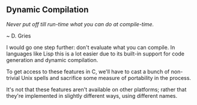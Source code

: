 ## Dynamic Compilation

*Never put off till run-time what you can do at compile-time.*

~ D. Gries

I would go one step further: don't evaluate what you can compile. In languages like Lisp this is a lot easier due to its built-in support for code generation and dynamic compilation.

To get access to these features in C, we'll have to cast a bunch of non-trivial Unix spells and sacrifice some measure of portability in the process.

It's not that these features aren't available on other platforms; rather that they're implemented in slightly different ways, using different names.